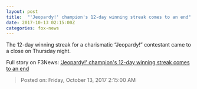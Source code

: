 ```yaml
---
layout: post
title:  "'Jeopardy!' champion's 12-day winning streak comes to an end"
date: 2017-10-13 02:15:00Z
categories: fox-news
---
```


The 12-day winning streak for a charismatic “Jeopardy!” contestant came to a close on Thursday night.


Full story on F3News: ['Jeopardy!' champion's 12-day winning streak comes to an end](http://www.f3nws.com/n/bqSFdC)

> Posted on: Friday, October 13, 2017 2:15:00 AM
